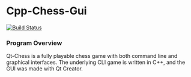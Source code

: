 # Cpp-Chess-Gui

[![Build Status](https://travis-ci.com/ajscimone/Cpp-Chess-Gui.svg?branch=master)](https://travis-ci.com/ajscimone/Cpp-Chess-Gui)

### Program Overview
Qt-Chess is a fully playable chess game with both command line and graphical interfaces. The underlying CLI game is written in C++, and the GUI was made with Qt Creator.